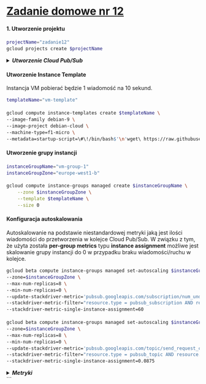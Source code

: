 # [Zadanie domowe nr 12](https://szkolachmury.pl/google-cloud-platform-droga-architekta/tydzien-12-monitoring-with-stackdriver/zadanie-domowe-nr-12/)

#### 1. Utworzenie projektu
```bash
projectName="zadanie12"
gcloud projects create $projectName
```

<details>
  <summary><b><i>Utworzenie Cloud Pub/Sub</i></b></summary>

```bash
# Topic
topicName="topicName"
gcloud pubsub topics create $topicName

# Subskrypcja
subscriptionName="subscriptionName"
gcloud pubsub subscriptions create $subscriptionName --topic $topicName --ack-deadline=20
```

#### 
```bash
# Sprawdzenie
bartosz@cloudshell:~ (zadanie12)$ gcloud pubsub topics list
---
name: projects/zadanie12/topics/topicName
bartosz@cloudshell:~ (zadanie12)$ gcloud pubsub subscriptions list
---
ackDeadlineSeconds: 20
expirationPolicy:
  ttl: 2678400s
messageRetentionDuration: 604800s
name: projects/zadanie12/subscriptions/subscriptionName
pushConfig: {}
topic: projects/zadanie12/topics/topicName
```
</details>

#### Utworzenie Instance Template
Instancja VM pobierać będzie 1 wiadomość na 10 sekund.
```bash
templateName="vm-template"

gcloud compute instance-templates create $templateName \
--image-family debian-9 \
--image-project debian-cloud \
--machine-type=f1-micro \
--metadata=startup-script=\#\!/bin/bash$'\n'wget\ https://raw.githubusercontent.com/bpelikan/SzkolaChmury/master/GCP/Architecture/Zadanie12/code/read.sh$'\n'bash\ read.sh\ $subscriptionName\ 1\ 10
```

#### Utworzenie grupy instancji
```bash
instanceGroupName="vm-group-1"
instanceGroupZone="europe-west1-b"

gcloud compute instance-groups managed create $instanceGroupName \
    --zone $instanceGroupZone \
    --template $templateName \
    --size 0
```

#### Konfiguracja autoskalowania
Autoskalowanie na podstawie niestandardowej metryki jaką jest ilości wiadomości do przetworzenia w kolejce Cloud Pub/Sub. 
W związku z tym, że użyta została **per-group metrics** typu **instance assignment** możliwe jest skalowanie grupy instancji do 0 w przypadku braku wiadomości/ruchu w kolejce.
```bash
gcloud beta compute instance-groups managed set-autoscaling $instanceGroupName \
--zone=$instanceGroupZone \
--max-num-replicas=8 \
--min-num-replicas=0 \
--update-stackdriver-metric='pubsub.googleapis.com/subscription/num_undelivered_messages' \
--stackdriver-metric-filter="resource.type = pubsub_subscription AND resource.label.subscription_id = $subscriptionName" \
--stackdriver-metric-single-instance-assignment=60

gcloud beta compute instance-groups managed set-autoscaling $instanceGroupName \
--zone=$instanceGroupZone \
--max-num-replicas=8 \
--min-num-replicas=0 \
--update-stackdriver-metric='pubsub.googleapis.com/topic/send_request_count' \
--stackdriver-metric-filter="resource.type = pubsub_topic AND resource.label.topic_id = $topicName" \
--stackdriver-metric-single-instance-assignment=0.0875
```

<details>
  <summary><b><i>Metryki</i></b></summary>

![screen](./img/20200404000150.jpg)
![screen](./img/20200404000520.jpg)

Wniosek: metryka **pubsub.googleapis.com/topic/send_request_count** nie jest najlepsza w celu skalowania do 0:
![screen](./img/20200403234048.jpg)
![screen](./img/20200403233931.jpg)


</details>
```

